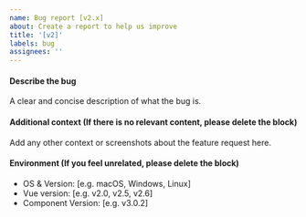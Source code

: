 ```yaml
---
name: Bug report [v2.x]
about: Create a report to help us improve
title: '[v2]'
labels: bug
assignees: ''
---
```


#### Describe the bug

A clear and concise description of what the bug is.

<!-- Before you feedback, please search for the issues to see if there are similar problems that can solve your problem. -->

#### Additional context (If there is no relevant content, please delete the block)

Add any other context or screenshots about the feature request here.

#### Environment (If you feel unrelated, please delete the block)

 - OS & Version: [e.g. macOS, Windows, Linux]
 - Vue version: [e.g. v2.0, v2.5, v2.6]
 - Component Version: [e.g. v3.0.2]
